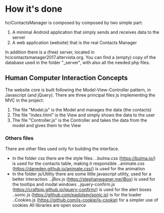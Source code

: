 # How it's done

hciContactsManager is composed by composed by two simple part:

1. A minimal Android application that simply sends and receives data to the server
2. A web application (website) that is the real Contacts Manager

In addition there is a (free) server, located in hcicontactsmanager2017.altervista.org.
You can find a (empty) copy of the database used in the folder \"_server\", with also all the needed php files.

## Human Computer Interaction Concepts

The website core is built following the Model-View-Controller pattern, in Javascript (and jQuery).
There are three principal files js implementing the MVC in the project:
1. The file "Model.js" is the Model and manages the data (the contacts)
2. The file "index.html" is the View and simply shows the data to the user
3. The file "Controller.js" is the Controller and takes the data from the model and gives them to the View

### Others files ###
There are other files used only for building the interface.
- In the folder css there are the style files. 
..bulma.css (https://bulma.io/) is used for the contacts table, making it responsible
..animate.css (https://daneden.github.io/animate.css/) is used for the animation
- In the folder js/Utility there are some little javascript utility, used for a better interaction:
..jBox.js (https://stephanwagner.me/jBox) is used for the tooltips and modal windows
..jquery-confirm.js (https://craftpip.github.io/jquery-confirm/) is used for the alert boxes
..sonic.js (https://github.com/padolsey/sonic.js) is for the loader
..Cookies.js (https://github.com/js-cookie/js-cookie) for a simpler use of cookies
All libraries are open source
